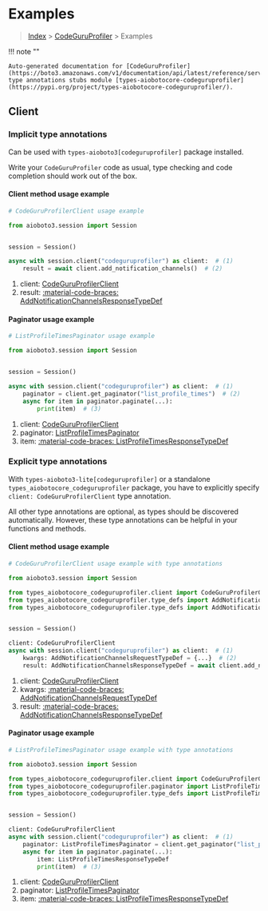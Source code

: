 # Examples

> [Index](../README.md) > [CodeGuruProfiler](./README.md) > Examples

!!! note ""

    Auto-generated documentation for [CodeGuruProfiler](https://boto3.amazonaws.com/v1/documentation/api/latest/reference/services/codeguruprofiler.html#codeguruprofiler)
    type annotations stubs module [types-aiobotocore-codeguruprofiler](https://pypi.org/project/types-aiobotocore-codeguruprofiler/).

## Client

### Implicit type annotations

Can be used with `types-aioboto3[codeguruprofiler]` package installed.

Write your `CodeGuruProfiler` code as usual,
type checking and code completion should work out of the box.



#### Client method usage example

```python
# CodeGuruProfilerClient usage example

from aioboto3.session import Session


session = Session()

async with session.client("codeguruprofiler") as client:  # (1)
    result = await client.add_notification_channels()  # (2)
```

1. client: [CodeGuruProfilerClient](./client.md)
2. result: [:material-code-braces: AddNotificationChannelsResponseTypeDef](./type_defs.md#addnotificationchannelsresponsetypedef)



#### Paginator usage example

```python
# ListProfileTimesPaginator usage example

from aioboto3.session import Session


session = Session()

async with session.client("codeguruprofiler") as client:  # (1)
    paginator = client.get_paginator("list_profile_times")  # (2)
    async for item in paginator.paginate(...):
        print(item)  # (3)
```

1. client: [CodeGuruProfilerClient](./client.md)
2. paginator: [ListProfileTimesPaginator](./paginators.md#listprofiletimespaginator)
3. item: [:material-code-braces: ListProfileTimesResponseTypeDef](./type_defs.md#listprofiletimesresponsetypedef)




### Explicit type annotations

With `types-aioboto3-lite[codeguruprofiler]`
or a standalone `types_aiobotocore_codeguruprofiler` package, you have to explicitly specify
`client: CodeGuruProfilerClient` type annotation.

All other type annotations are optional, as types should be discovered automatically.
However, these type annotations can be helpful in your functions and methods.


#### Client method usage example

```python
# CodeGuruProfilerClient usage example with type annotations

from aioboto3.session import Session

from types_aiobotocore_codeguruprofiler.client import CodeGuruProfilerClient
from types_aiobotocore_codeguruprofiler.type_defs import AddNotificationChannelsResponseTypeDef
from types_aiobotocore_codeguruprofiler.type_defs import AddNotificationChannelsRequestTypeDef


session = Session()

client: CodeGuruProfilerClient
async with session.client("codeguruprofiler") as client:  # (1)
    kwargs: AddNotificationChannelsRequestTypeDef = {...}  # (2)
    result: AddNotificationChannelsResponseTypeDef = await client.add_notification_channels(**kwargs)  # (3)
```

1. client: [CodeGuruProfilerClient](./client.md)
2. kwargs: [:material-code-braces: AddNotificationChannelsRequestTypeDef](./type_defs.md#addnotificationchannelsrequesttypedef)
3. result: [:material-code-braces: AddNotificationChannelsResponseTypeDef](./type_defs.md#addnotificationchannelsresponsetypedef)



#### Paginator usage example

```python
# ListProfileTimesPaginator usage example with type annotations

from aioboto3.session import Session

from types_aiobotocore_codeguruprofiler.client import CodeGuruProfilerClient
from types_aiobotocore_codeguruprofiler.paginator import ListProfileTimesPaginator
from types_aiobotocore_codeguruprofiler.type_defs import ListProfileTimesResponseTypeDef


session = Session()

client: CodeGuruProfilerClient
async with session.client("codeguruprofiler") as client:  # (1)
    paginator: ListProfileTimesPaginator = client.get_paginator("list_profile_times")  # (2)
    async for item in paginator.paginate(...):
        item: ListProfileTimesResponseTypeDef
        print(item)  # (3)
```

1. client: [CodeGuruProfilerClient](./client.md)
2. paginator: [ListProfileTimesPaginator](./paginators.md#listprofiletimespaginator)
3. item: [:material-code-braces: ListProfileTimesResponseTypeDef](./type_defs.md#listprofiletimesresponsetypedef)




